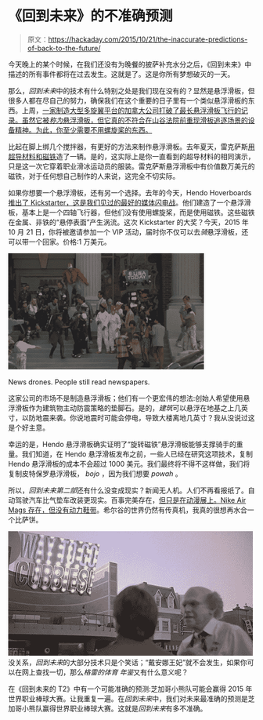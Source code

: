 # 《回到未来》的不准确预测

> 原文：<https://hackaday.com/2015/10/21/the-inaccurate-predictions-of-back-to-the-future/>

今天晚上的某个时候，在我们还没有为晚餐的披萨补充水分之后，《回到未来》中描述的所有事件都将在过去发生。这就是了。这是你所有梦想破灭的一天。

那么，*回到未来*中的技术有什么特别之处是我们现在没有的？显然是悬浮滑板，但很多人都在尽自己的努力，确保我们在这个重要的日子里有一个类似悬浮滑板的东西。上周，[一家制造大型多旋翼平台的加拿大公司打破了最长悬浮滑板飞行的记录。虽然它被*称为*悬浮滑板，但它真的不符合在山谷法院前重现滑板追逐场景的设备精神。为此，你至少需要不用螺旋桨的东西。](http://www.cbc.ca/news/technology/hoverboard-duru-1.3270569)

比起在脚上绑几个搅拌器，有更好的方法来制作悬浮滑板。去年夏天，雷克萨斯[用超导材料和磁铁](http://hackaday.com/2015/08/05/secrets-of-the-lexus-hoverboard-revealed/)造了一辆。是的，这实际上是你一直看到的超导材料的相同演示，只是这一次它穿着职业滑冰运动员的服装。雷克萨斯悬浮滑板中有价值数万美元的磁铁，对于任何想自己制作的人来说，这完全不切实际。

如果你想要一个悬浮滑板，还有另一个选择。去年的今天，Hendo Hoverboards [推出了 Kickstarter，这是我们见过的最好的媒体闪电战](https://hackaday.com/2014/10/21/the-hoverboard-you-can-build-at-home/)。他们建造了一个悬浮滑板，基本上是一个四轴飞行器，但他们没有使用螺旋桨，而是使用磁铁。这些磁铁在金属、非铁的“悬停表面”产生涡流。这次 Kickstarter 的大奖？今天，2015 年 10 月 21 日，你将被邀请参加一个 VIP 活动，届时你不仅可以去*骑*悬浮滑板，还可以带一个回家。价格:1 万美元。

![News Drones](img/9f4ce67de0ddeb48544fa4a6b5b00756.png)

News drones. People still read newspapers.

这家公司的市场不是制造悬浮滑板；他们有一个更宏伟的想法:创始人希望使用悬浮滑板作为建筑物主动防震策略的垫脚石。是的，*建筑*可以悬浮在地基之上几英寸，以防地震来袭。你说地震时可能会停电，导致大楼离地几英寸？我从没说过这是个好主意。

幸运的是，Hendo 悬浮滑板确实证明了“旋转磁铁”悬浮滑板能够支撑骑手的重量。我们知道，在 Hendo 悬浮滑板发布之前，一些人已经在研究这项技术，复制 Hendo 悬浮滑板的成本不会超过 1000 美元。我们最终将不得不这样做，我们将复制皮特保罗悬浮滑板， *bojo* ，因为我们想要 *powah* 。

所以，*回到未来第二部*还有什么没变成现实？新闻无人机。人们不再看报纸了。自动驾驶汽车比气垫车改装更现实。百事完美存在，[但只是在动漫展上。Nike Air Mags 存在，](http://www.prnewswire.com/news-releases/great-scott-they-did-it--pepsi-perfect-is-here-300153974.html?tc=eml_cleartime)[但没有动力鞋带](http://www.nicekicks.com/2011/09/08/nike-air-mag-officially-unveiled/)。希尔谷的世界仍然有传真机，我真的很想再水合一个比萨饼。

![cubbies](img/faa00f9791b1f94fb4bef4ef05c9fc4a.png)没关系，*回到未来*的大部分技术只是个笑话；“戴安娜王妃”就不会发生，如果你可以在网上查找一切，那么*格雷的体育* *年鉴*又有什么意义呢？

在《回到未来的 T2》中有一个可能准确的预测:芝加哥小熊队可能会赢得 2015 年世界职业棒球大赛。让我重复一遍。在*回到未来*中，我们对未来最准确的预测是芝加哥小熊队赢得世界职业棒球大赛。这就是*回到未来*有多不准确。